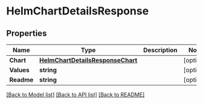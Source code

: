 # HelmChartDetailsResponse

## Properties
Name | Type | Description | Notes
------------ | ------------- | ------------- | -------------
**Chart** | [**HelmChartDetailsResponseChart**](HelmChartDetailsResponse_chart.md) |  | [optional] 
**Values** | **string** |  | [optional] 
**Readme** | **string** |  | [optional] 

[[Back to Model list]](../README.md#documentation-for-models) [[Back to API list]](../README.md#documentation-for-api-endpoints) [[Back to README]](../README.md)


